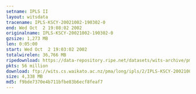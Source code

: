```yaml
---
setname: IPLS II
layout: witsdata
tracename: IPLS-KSCY-20021002-190302-0
end: Wed Oct  2 19:08:02 2002
originalname: IPLS-KSCY-20021002-190302-0
gzsize: 1,273 MB
len: 0:05:00
start: Wed Oct  2 19:03:02 2002
totalwirelen: 36,766 MB
ripedownload: https://data-repository.ripe.net/datasets/wits-archive/pma/long/ipls/2/IPLS-KSCY-20021002-190302-0.gz
pkts: 56 million
download: ftp://wits.cs.waikato.ac.nz/pma/long/ipls/2/IPLS-KSCY-20021002-190302-0.gz
size: 4,338 MB
md5: f9bde7370e4b711bfbe83b6ecf8feaf7
---
```

